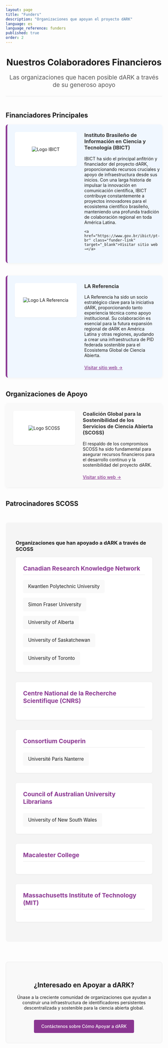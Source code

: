 ```yaml
---
layout: page
title: "Funders"
description: "Organizaciones que apoyan el proyecto dARK"
language: es
language_reference: funders
published: true
order: 2
---
```


<div class="funders-header">
  <h1>Nuestros Colaboradores Financieros</h1>
  <p class="lead-text">Las organizaciones que hacen posible dARK a través de su generoso apoyo</p>
</div>

## Financiadores Principales

<div class="funder-card primary">
  <div class="logo-container">
    <img src="{{ site.baseurl }}/assets/img/ibict-logo.png" alt="Logo IBICT" class="funder-logo">
  </div>
  <div class="funder-info">
    <h3>Instituto Brasileño de Información en Ciencia y Tecnología (IBICT)</h3>
       <p>IBICT ha sido el principal anfitrión y financiador del proyecto dARK, proporcionando recursos cruciales y apoyo de infraestructura desde sus inicios. Con una larga historia de impulsar la innovación en comunicación científica, IBICT contribuye constantemente a proyectos innovadores para el ecosistema científico brasileño, manteniendo una profunda tradición de colaboración regional en toda América Latina.</p>

    <a href="https://www.gov.br/ibict/pt-br" class="funder-link" target="_blank">Visitar sitio web →</a>
  </div>
</div>
<div class="funder-card primary">
  <div class="logo-container">
    <img src="{{ site.baseurl }}/assets/img/lareferencia-logo.png" alt="Logo LA Referencia" class="funder-logo">
  </div>
  <div class="funder-info">
    <h3>LA Referencia</h3>
        <p>LA Referencia ha sido un socio estratégico clave para la iniciativa dARK, proporcionando tanto experiencia técnica como apoyo institucional. Su colaboración es esencial para la futura expansión regional de dARK en América Latina y otras regiones, ayudando a crear una infraestructura de PID federada sostenible para el Ecosistema Global de Ciencia Abierta.</p>
    <a href="http://www.lareferencia.info/es/" class="funder-link" target="_blank">Visitar sitio web →</a>
  </div>
</div>

## Organizaciones de Apoyo

<div class="funder-card">
  <div class="logo-container">
    <img src="{{ site.baseurl }}/assets/img/scoss-logo.png" alt="Logo SCOSS" class="funder-logo">
  </div>
  <div class="funder-info">
    <h3>Coalición Global para la Sostenibilidad de los Servicios de Ciencia Abierta (SCOSS)</h3>
    <p>El respaldo de los compromisos SCOSS ha sido fundamental para asegurar recursos financieros para el desarrollo continuo y la sostenibilidad del proyecto dARK.</p>
    <a href="https://scoss.org/" class="funder-link" target="_blank">Visitar sitio web →</a>
  </div>
</div>

## Patrocinadores SCOSS

<div class="pledgers-section">
  <h3>Organizaciones que han apoyado a dARK a través de SCOSS</h3>
  
  <div class="pledgers-group">
    <h4 class="consortium-title">Canadian Research Knowledge Network</h4>
    <div class="pledgers-list">
      <div class="pledger-item">Kwantlen Polytechnic University</div>
      <div class="pledger-item">Simon Fraser University</div>
      <div class="pledger-item">University of Alberta</div>
      <div class="pledger-item">University of Saskatchewan</div>
      <div class="pledger-item">University of Toronto</div>
    </div>
  </div>
  
  <div class="pledgers-group">
    <h4 class="consortium-title">Centre National de la Recherche Scientifique (CNRS)</h4>
  </div>
  
  <div class="pledgers-group">
    <h4 class="consortium-title">Consortium Couperin</h4>
    <div class="pledgers-list">
      <div class="pledger-item">Université Paris Nanterre</div>
    </div>
  </div>
  
  <div class="pledgers-group">
    <h4 class="consortium-title">Council of Australian University Librarians</h4>
    <div class="pledgers-list">
      <div class="pledger-item">University of New South Wales</div>
    </div>
  </div>
  
  <div class="pledgers-group">
    <h4 class="consortium-title">Macalester College</h4>
  </div>
  
  <div class="pledgers-group">
    <h4 class="consortium-title">Massachusetts Institute of Technology (MIT)</h4>
  </div>
</div>

<div class="support-cta">
  <h2>¿Interesado en Apoyar a dARK?</h2>
  <p>Únase a la creciente comunidad de organizaciones que ayudan a construir una infraestructura de identificadores persistentes descentralizada y sostenible para la ciencia abierta global.</p>
  <a href="{{ site.baseurl }}/es/contact#apoyando-a-dark-como-financiador" class="cta-button">Contáctenos sobre Cómo Apoyar a dARK</a>
</div>

<style>
  .funders-header {
    text-align: center;
    margin-bottom: 3rem;
    padding-bottom: 1.5rem;
    border-bottom: 1px solid #eaeaea;
  }
  
  .lead-text {
    font-size: 1.2rem;
    color: #555;
    max-width: 800px;
    margin: 0 auto;
  }
  
  .funder-card {
    display: flex;
    margin-bottom: 2.5rem;
    padding: 1.5rem;
    border-radius: 8px;
    background-color: #f9f9f9;
    box-shadow: 0 2px 8px rgba(0,0,0,0.05);
  }
  
  .funder-card.primary {
    background-color: #f0f7ff;
    border-left: 5px solid #8A3691;
  }
  
  .logo-container {
    width: 180px;
    height: 90px;
    margin-right: 1.5rem;
    display: flex;
    align-items: center;
    justify-content: center;
    flex-shrink: 0;
    background-color: white;
    border-radius: 6px;
    padding: 10px;
    box-shadow: 0 1px 3px rgba(0,0,0,0.05);
  }
  
  .funder-logo {
    max-width: 95%;
    max-height: 80px;
    object-fit: contain;
  }
  
  .funder-info {
    flex: 1;
  }
  
  .funder-info h3 {
    margin-top: 0;
    color: #333;
  }
  
  .funder-link {
    display: inline-block;
    margin-top: 0.5rem;
    color: #8A3691;
    font-weight: 500;
  }
  
  .pledgers-section {
    margin: 3rem 0;
    padding: 2rem;
    background-color: #f5f5f5;
    border-radius: 8px;
  }
  
  .pledgers-group {
    margin-bottom: 2rem;
    text-align: left;
    background-color: #ffffff;
    border-radius: 6px;
    padding: 1.5rem;
    box-shadow: 0 1px 5px rgba(0,0,0,0.05);
  }
  
  .consortium-title {
    margin-top: 0;
    color: #8A3691;
    font-size: 1.2rem;
    border-bottom: 1px solid #eaeaea;
    padding-bottom: 0.5rem;
    margin-bottom: 1rem;
  }
  
  .pledgers-list {
    display: flex;
    flex-wrap: wrap;
    gap: 1rem;
  }
  
  .pledger-item {
    background-color: #f9f9f9;
    padding: 0.7rem 1rem;
    border-radius: 4px;
    font-size: 0.95rem;
    box-shadow: 0 1px 3px rgba(0,0,0,0.03);
    transition: transform 0.2s, box-shadow 0.2s;
  }
  
  .pledger-item:hover {
    transform: translateY(-2px);
    box-shadow: 0 3px 6px rgba(0,0,0,0.08);
    background-color: #f0f7ff;
  }
  
  .coming-soon {
    font-style: italic;
    color: #666;
  }
  
  .pledgers-grid {
    display: grid;
    grid-template-columns: repeat(auto-fill, minmax(180px, 1fr));
    gap: 1.5rem;
    margin-top: 2rem;
  }
  
  .pledger-logo-container {
    margin: 0 auto;
  }
  
  .support-cta {
    margin-top: 4rem;
    padding: 2rem;
    text-align: center;
    background-color: #f9f9f9;
    border-radius: 8px;
    border: 1px solid #eaeaea;
  }
  
  .cta-button {
    display: inline-block;
    margin-top: 1rem;
    padding: 0.8rem 1.5rem;
    background-color: #8A3691;
    color: white;
    text-decoration: none;
    border-radius: 4px;
    font-weight: 500;
    transition: background-color 0.2s;
  }
  
  .cta-button:hover {
    background-color: #8A3691;
    text-decoration: none;
    color: white;
  }
  
  @media (max-width: 768px) {
    .funder-card {
      flex-direction: column;
    }
    
    .logo-container {
      margin: 0 auto 1.5rem auto;
    }
  }
</style>
